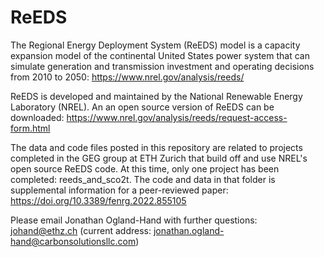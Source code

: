 # ReEDS

The Regional Energy Deployment System (ReEDS) model is a capacity expansion model of the continental United States power system that can simulate generation and transmission investment and operating decisions from 2010 to 2050: https://www.nrel.gov/analysis/reeds/

ReEDS is developed and maintained by the National Renewable Energy Laboratory (NREL). An an open source version of ReEDS can be downloaded: https://www.nrel.gov/analysis/reeds/request-access-form.html

The data and code files posted in this repository are related to projects completed in the GEG group at ETH Zurich that build off and use NREL's open source ReEDS code. At this time, only one project has been completed: reeds_and_sco2t. The code and data in that folder is supplemental information for a peer-reviewed paper: https://doi.org/10.3389/fenrg.2022.855105

Please email Jonathan Ogland-Hand with further questions: johand@ethz.ch (current address: jonathan.ogland-hand@carbonsolutionsllc.com)
